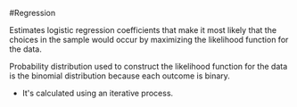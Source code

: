 #Regression 

Estimates logistic regression coefficients that make it most likely that the choices in the sample would occur by maximizing the likelihood function for the data.

Probability distribution used to construct the likelihood function for the data is the binomial distribution because each outcome is binary.

- It's calculated using an iterative process.